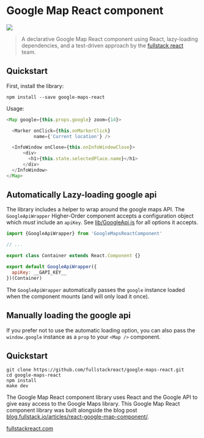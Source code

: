 # Google Map React component

![](http://d.pr/i/C7qr.png)

> A declarative Google Map React component using React, lazy-loading dependencies, and a test-driven approach by the [fullstack react](https://fullstackreact.com) team.

## Quickstart

First, install the library:

```shell
npm install --save google-maps-react
```

Usage:

```javascript
<Map google={this.props.google} zoom={14}>

  <Marker onClick={this.onMarkerClick}
          name={'Current location'} />

  <InfoWindow onClose={this.onInfoWindowClose}>
      <div>
        <h1>{this.state.selectedPlace.name}</h1>
      </div>
  </InfoWindow>
</Map>
```

## Automatically Lazy-loading google api

The library includes a helper to wrap around the google maps API. The `GoogleApiWrapper` Higher-Order component accepts a configuration object which *must* include an `apiKey`. See [lib/GoogleApi.js](https://github.com/fullstackreact/google-maps-react/blob/master/src/lib/GoogleApi.js#L4) for all options it accepts.

```javascript
import {GoogleApiWrapper} from 'GoogleMapsReactComponent'

// ...

export class Container extends React.Component {}

export default GoogleApiWrapper({
  apiKey: __GAPI_KEY__
})(Container)
```

The `GoogleApiWrapper` automatically passes the `google` instance loaded when the component mounts (and will only load it once).

## Manually loading the google api

If you prefer not to use the automatic loading option, you can also pass the `window.google` instance as a `prop` to your `<Map />` component.

## Quickstart

```shell
git clone https://github.com/fullstackreact/google-maps-react.git
cd google-maps-react
npm install
make dev
```

The Google Map React component library uses React and the Google API to give easy access to the Google Maps library. This Google Map React component library was built alongside the blog post [blog.fullstack.io/articles/react-google-map-component/](http://blog.fullstack.io/articles/react-google-map-component/).



[fullstackreact.com](https://fullstackreact.com)
